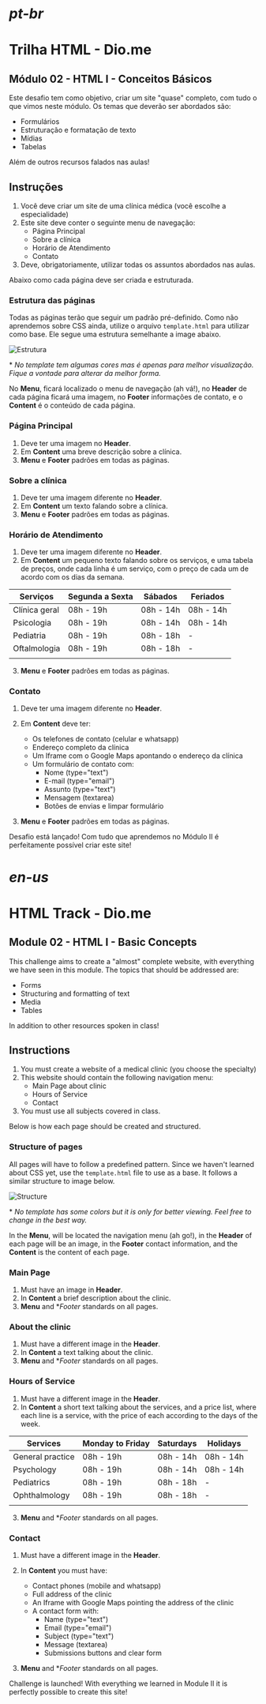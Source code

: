 # <i> pt-br </i>
# Trilha HTML - Dio.me
## Módulo 02 - HTML I - Conceitos Básicos

Este desafio tem como objetivo, criar um site "quase" completo, com tudo o que vimos neste módulo. Os temas que deverão ser abordados são:
- Formulários
- Estruturação e formatação de texto
- Mídias
- Tabelas

Além de outros recursos falados nas aulas!

## Instruções
1. Você deve criar um site de uma clínica médica (você escolhe a especialidade)
2. Este site deve conter o seguinte menu de navegação:
    - Página Principal
    - Sobre a clínica
    - Horário de Atendimento
    - Contato
3. Deve, obrigatoriamente, utilizar todas os assuntos abordados nas aulas.

Abaixo como cada página deve ser criada e estruturada.

### Estrutura das páginas

Todas as páginas terão que seguir um padrão pré-definido. Como não aprendemos sobre CSS ainda, utilize o arquivo `template.html` para utilizar como base. Ele segue uma estrutura semelhante a image abaixo.

![Estrutura](https://i.stack.imgur.com/9jI6f.gif)

\* _No template tem algumas cores mas é apenas para melhor visualização. Fique a vontade para alterar da melhor forma._

No **Menu**, ficará localizado o menu de navegação (ah vá!), no **Header** de cada página ficará uma imagem, no **Footer** informações de contato, e o **Content** é o conteúdo de cada página.
### Página Principal
1. Deve ter uma imagem no **Header**.
2. Em **Content** uma breve descrição sobre a clínica.
3. **Menu** e **Footer** padrões em todas as páginas.

### Sobre a clínica
1. Deve ter uma imagem diferente no **Header**.
2. Em **Content** um texto falando sobre a clínica.
3. **Menu** e **Footer** padrões em todas as páginas.

### Horário de Atendimento
1. Deve ter uma imagem diferente no **Header**.
2. Em **Content** um pequeno texto falando sobre os serviços, e uma tabela de preços, onde cada linha é um serviço, com o preço de cada um de acordo com os dias da semana.

|Serviços |Segunda a Sexta | Sábados | Feriados |
|---|---|---|---|
|Clínica geral | 08h - 19h  | 08h - 14h | 08h - 14h  |
|Psicologia | 08h - 19h  | 08h - 14h | 08h - 14h  |
|Pediatria | 08h - 19h  | 08h - 18h | - |
|Oftalmologia | 08h - 19h  | 08h - 18h | - |
|||||

3. **Menu** e **Footer** padrões em todas as páginas.


### Contato
1. Deve ter uma imagem diferente no **Header**.
2. Em **Content** deve ter:
    - Os telefones de contato (celular e whatsapp)
    - Endereço completo da clínica
    - Um Iframe com o Google Maps apontando o endereço da clínica
    - Um formulário de contato com:
        - Nome (type="text")
        - E-mail (type="email")
        - Assunto (type="text")
        - Mensagem (textarea)
        - Botões de envias e limpar formulário

3. **Menu** e **Footer** padrões em todas as páginas.

Desafio está lançado! Com tudo que aprendemos no Módulo II é perfeitamente possível criar este site! 

# <i> en-us </i>
# HTML Track - Dio.me
## Module 02 - HTML I - Basic Concepts

This challenge aims to create a "almost" complete website, with everything we have seen in this module. The topics that should be addressed are:
- Forms
- Structuring and formatting of text
- Media
- Tables

In addition to other resources spoken in class!

## Instructions
1. You must create a website of a medical clinic (you choose the specialty)
2. This website should contain the following navigation menu:
    - Main Page
    about clinic
    - Hours of Service
    - Contact
3. You must use all subjects covered in class.

Below is how each page should be created and structured.

### Structure of pages

All pages will have to follow a predefined pattern. Since we haven't learned about CSS yet, use the `template.html` file to use as a base. It follows a similar structure to image below.

![Structure](https://i.stack.imgur.com/9jI6f.gif)

\* _No template has some colors but it is only for better viewing. Feel free to change in the best way._

In the **Menu**, will be located the navigation menu (ah go!), in the **Header** of each page will be an image, in the **Footer** contact information, and the **Content** is the content of each page.
### Main Page
1. Must have an image in **Header**.
2. In **Content** a brief description about the clinic.
3. **Menu** and **Footer* standards on all pages.

### About the clinic
1. Must have a different image in the **Header**.
2. In **Content** a text talking about the clinic.
3. **Menu** and **Footer* standards on all pages.

### Hours of Service
1. Must have a different image in the **Header**.
2. In **Content** a short text talking about the services, and a price list, where each line is a service, with the price of each according to the days of the week.

|Services |Monday to Friday | Saturdays | Holidays |
|--|---|---|---|
|General practice | 08h - 19h | 08h - 14h | 08h - 14h |
|Psychology | 08h - 19h | 08h - 14h | 08h - 14h |
|Pediatrics | 08h - 19h | 08h - 18h | - |
|Ophthalmology | 08h - 19h | 08h - 18h | - |
|||||

3. **Menu** and **Footer* standards on all pages.


### Contact
1. Must have a different image in the **Header**.
2. In **Content** you must have:
    - Contact phones (mobile and whatsapp)
    - Full address of the clinic
    - An Iframe with Google Maps pointing the address of the clinic
    - A contact form with:
        - Name (type="text")
        - Email (type="email")
        - Subject (type="text")
        - Message (textarea)
        - Submissions buttons and clear form

3. **Menu** and **Footer* standards on all pages.

Challenge is launched! With everything we learned in Module II it is perfectly possible to create this site!